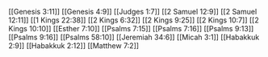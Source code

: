 [[Genesis 3:11]]
[[Genesis 4:9]]
[[Judges 1:7]]
[[2 Samuel 12:9]]
[[2 Samuel 12:11]]
[[1 Kings 22:38]]
[[2 Kings 6:32]]
[[2 Kings 9:25]]
[[2 Kings 10:7]]
[[2 Kings 10:10]]
[[Esther 7:10]]
[[Psalms 7:15]]
[[Psalms 7:16]]
[[Psalms 9:13]]
[[Psalms 9:16]]
[[Psalms 58:10]]
[[Jeremiah 34:6]]
[[Micah 3:1]]
[[Habakkuk 2:9]]
[[Habakkuk 2:12]]
[[Matthew 7:2]]
